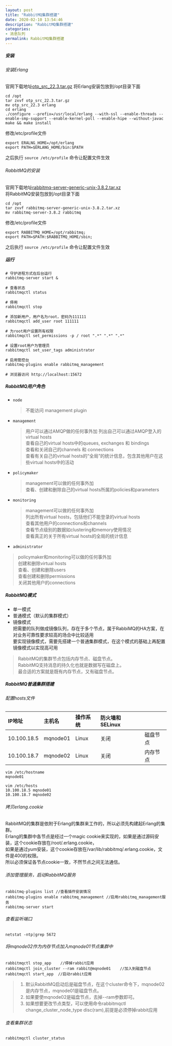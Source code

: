 ```yaml
---
layout: post
title: "RabbitMQ集群搭建"
date: 2020-02-10 13:54:46
description: "RabbitMQ集群搭建"
categories:
- 消息队列
permalink: RabbitMQ集群搭建
---
```


##### 安装
###### 安装Erlang
官网下载地址[otp_src_22.3.tar.gz](http://erlang.org/download/otp_src_22.3.tar.gz)
将Erlang安装包放到/opt目录下面

```
cd /opt
tar zxvf otp_src_22.3.tar.gz
mv otp_src_22.3 erlang
cd erlang
./configure --prefix=/usr/local/erlang --with-ssl --enable-threads --enable-smp-support --enable-kernel-poll --enable-hipe --without-javac
make && make install
```

修改/etc/profile文件
```
export ERALNG_HOME=/opt/erlang
export PATH=$ERLANG_HOME/bin:$PATH
```
之后执行 `source /etc/profile` 命令让配置文件生效

###### RabbitMQ的安装
官网下载地址[rabbitmq-server-generic-unix-3.8.2.tar.xz](https://github.com/rabbitmq/rabbitmq-server/releases/download/v3.8.2/rabbitmq-server-generic-unix-3.8.2.tar.xz)  
将RabbitMQ安装包放到/opt目录下面

```
cd /opt
tar zxvf rabbitmq-server-generic-unix-3.8.2.tar.xz
mv rabbitmq-server-3.8.2 rabbitmq
```

修改/etc/profile文件
```
export RABBITMQ_HOME=/opt/rabbitmq;
export PATH=$PATH:$RABBITMQ_HOME/sbin;
```
之后执行 `source /etc/profile` 命令让配置文件生效

##### 运行

```
# 守护进程方式在后台运行
rabbitmq-server start &

# 查看状态
rabbitmqctl status

# 停用
rabbitmqctl stop

# 添加新用户，用户名为root，密码为111111
rabbitmqctl add_user root 111111

# 为root用户设置所有权限
rabbitmqctl set_permissions -p / root ".*" ".*" ".*"

# 设置root用户为管理员
rabbitmqctl set_user_tags administrator

# 启用管控台
rabbitmq-plugins enable rabbitmq_management

# 浏览器访问 http://localhost:15672
```

##### RabbitMQ用户角色
* `node`
  > 不能访问 management plugin  

* `management`
  > 用户可以通过AMQP做的任何事外加
  > 列出自己可以通过AMQP登入的virtual hosts  
  > 查看自己的virtual hosts中的queues, exchanges 和 bindings  
  > 查看和关闭自己的channels 和 connections  
  > 查看有关自己的virtual hosts的“全局”的统计信息，包含其他用户在这些virtual hosts中的活动  

* `policymaker`  
  > management可以做的任何事外加  
  > 查看、创建和删除自己的virtual hosts所属的policies和parameters

* `monitoring`  
  > management可以做的任何事外加  
  > 列出所有virtual hosts，包括他们不能登录的virtual hosts  
  > 查看其他用户的connections和channels  
  > 查看节点级别的数据如clustering和memory使用情况  
  > 查看真正的关于所有virtual hosts的全局的统计信息  

* `administrator`  
 > policymaker和monitoring可以做的任何事外加  
 > 创建和删除virtual hosts  
 > 查看、创建和删除users  
 > 查看创建和删除permissions  
 > 关闭其他用户的connections  

##### RabbitMQ模式
* 单一模式
* 普通模式（默认的集群模式）
* 镜像模式  
  把需要的队列做成镜像队列，存在于多个节点，属于RabbiMQ的HA方案，在对业务可靠性要求较高的场合中比较适用  
  要实现镜像模式，需要先搭建一个普通集群模式，在这个模式的基础上再配置镜像模式以实现高可用  

> RabbitMQ的集群节点包括内存节点、磁盘节点。  
> RabbitMQ支持消息的持久化也就是数据写在磁盘上。  
> 最合适的方案就是既有内存节点，又有磁盘节点。

##### RabbitMQ普通集群搭建
###### 配置hosts文件

|IP地址|主机名|操作系统|防火墙和SELinux||
|:-|:-|:-|:-|:-|
|10.100.18.5|mqnode01|Linux|关闭|磁盘节点|
|10.100.18.7|mqnode02|Linux|关闭|内存节点|

```
vim /etc/hostname
mqnode01

vim /etc/hosts
10.100.18.5 mqnode01
10.100.18.7 mqnode02
```

###### 拷贝erlang.cookie
RabbitMQ的集群是依附于Erlang的集群来工作的，所以必须先构建起Erlang的集群。  
Erlang的集群中各节点是经过一个magic cookie来实现的，如果是通过源码安装，这个cookie存放在/root/.erlang.cookie，  
如果是通过yum安装，这个cookie存放在/var/lib/rabbitmq/.erlang.cookie，文件是400的权限。  
所以必须保证各节点cookie一致，不然节点之间无法通信。

###### 添加管理服务，启动RabbitMQ服务
```
rabbitmq-plugins list //查看插件安装情况
rabbitmq-plugins enable rabbitmq_management //启用rabbitmq_management服务
rabbitmq-server start
```

###### 查看监听端口
```
netstat -ntp|grep 5672
```

###### 将mqnode02作为内存节点加入mqnode01节点集群中
```
rabbitmqctl stop_app    //停掉rabbit应用
rabbitmqctl join_cluster --ram rabbit@mqnode01    //加入到磁盘节点
rabbitmqctl start_app  //启动rabbit应用
```

> 1. 默认RabbitMQ启动后是磁盘节点，在这个cluster命令下，mqnode02是内存节点，mqnode01是磁盘节点。  
> 2. 如果要使mqnode02是磁盘节点，去掉--ram参数即可。  
> 3. 如果想要更改节点类型，可以使用命令rabbitmqctl change_cluster_node_type disc(ram),前提是必须停掉rabbit应用  

###### 查看集群状态
```
rabbitmqctl cluster_status
```
